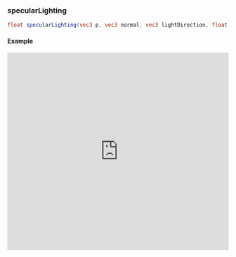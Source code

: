 ### specularLighting

```glsl
float specularLighting(vec3 p, vec3 normal, vec3 lightDirection, float shine)
```

#### Example
<iframe width="100%" height="450px" src="https://shaderpark.com/sculpture/-LeTuSlFwZsaCc5b6wsd?example=true&embed=true" frameborder="0"></iframe>
